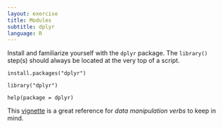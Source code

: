 ```yaml
---
layout: exercise
title: Modules
subtitle: dplyr
language: R
---
```


Install and familiarize yourself with the `dplyr` package. The `library()` step(s) should always be located at the very top of a script.

```
install.packages("dplyr")

library("dplyr")

help(package = dplyr)
```

This [vignette](https://cran.rstudio.com/web/packages/dplyr/vignettes/introduction.html) is a great reference for *data manipulation verbs* to keep in mind.

